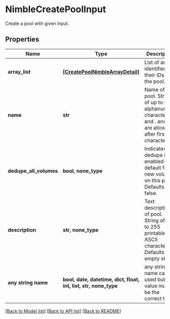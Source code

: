 # NimbleCreatePoolInput

Create a pool with given input.

## Properties
Name | Type | Description | Notes
------------ | ------------- | ------------- | -------------
**array_list** | [**[CreatePoolNimbleArrayDetail]**](CreatePoolNimbleArrayDetail.md) | List of arrays identified by their IDs, in the pool. | 
**name** | **str** | Name of pool. String of up to 64 alphanumeric characters, - and . and : are allowed after first character. | 
**dedupe_all_volumes** | **bool, none_type** | Indicates if dedupe is enabled by default for new volumes on this pool. Defaults to false. | [optional] 
**description** | **str, none_type** | Text description of pool. String of up to 255 printable ASCII characters. Defaults to empty string. | [optional] 
**any string name** | **bool, date, datetime, dict, float, int, list, str, none_type** | any string name can be used but the value must be the correct type | [optional]

[[Back to Model list]](../README.md#documentation-for-models) [[Back to API list]](../README.md#documentation-for-api-endpoints) [[Back to README]](../README.md)


